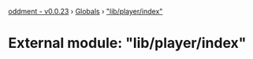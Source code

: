 [oddment - v0.0.23](../README.md) › [Globals](../globals.md) › ["lib/player/index"](_lib_player_index_.md)

# External module: "lib/player/index"


